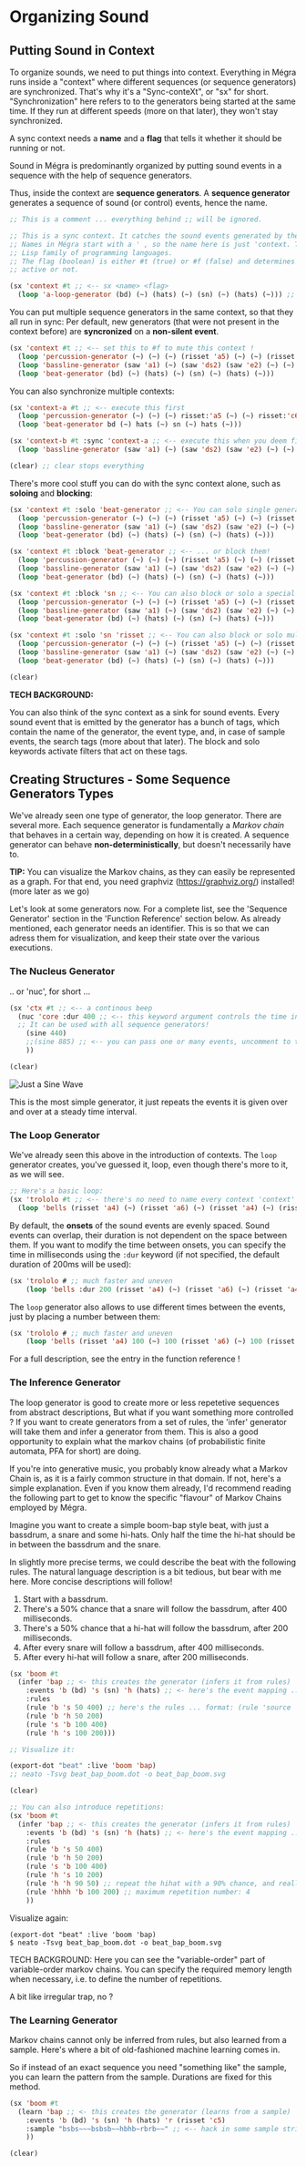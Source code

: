 # Organizing Sound

## Putting Sound in Context

To organize sounds, we need to put things into context. Everything in Mégra runs inside a "context" where different sequences (or sequence generators) are synchronized. 
That's why it's a "Sync-conteXt", or "sx" for short. "Synchronization" here refers to to the generators being started at the same time. 
If they run at different speeds (more on that later), they won't stay synchronized.

A sync context needs a **name** and a **flag** that tells it whether it should be running or not. 

Sound in Mégra is predominantly organized by putting sound events in a sequence with the help of sequence generators.

Thus, inside the context are **sequence generators**. A **sequence generator** generates a sequence of sound (or control) events, hence the name.

```lisp
;; This is a comment ... everything behind ;; will be ignored.

;; This is a sync context. It catches the sound events generated by the sequence generators.
;; Names in Mégra start with a ' , so the name here is just 'context. This is inherited from 
;; Lisp family of programming languages.
;; The flag (boolean) is either #t (true) or #f (false) and determines whether the context 
;; active or not.

(sx 'context #t ;; <-- sx <name> <flag>
  (loop 'a-loop-generator (bd) (~) (hats) (~) (sn) (~) (hats) (~))) ;; <-- this generates a sequence of event
```

You can put multiple sequence generators in the same context, so that they all run in sync:
Per default, new generators (that were not present in the context before) are **syncronized**
on a **non-silent event**.

```lisp
(sx 'context #t ;; <-- set this to #f to mute this context !
  (loop 'percussion-generator (~) (~) (~) (risset 'a5) (~) (~) (risset 'c6) (~))
  (loop 'bassline-generator (saw 'a1) (~) (saw 'ds2) (saw 'e2) (~) (~) (saw 'c3) (~))
  (loop 'beat-generator (bd) (~) (hats) (~) (sn) (~) (hats) (~))) 
```

You can also synchronize multiple contexts:

```lisp
(sx 'context-a #t ;; <-- execute this first
  (loop 'percussion-generator (~) (~) (~) risset:'a5 (~) (~) risset:'c6 (~))
  (loop 'beat-generator bd (~) hats (~) sn (~) hats (~)))

(sx 'context-b #t :sync 'context-a ;; <-- execute this when you deem fit 
  (loop 'bassline-generator (saw 'a1) (~) (saw 'ds2) (saw 'e2) (~) (~) (saw 'c3) (~)))

(clear) ;; clear stops everything
```

There's more cool stuff you can do with the sync context alone, such as 
**soloing** and **blocking**:

```lisp
(sx 'context #t :solo 'beat-generator ;; <-- You can solo single generators ...
  (loop 'percussion-generator (~) (~) (~) (risset 'a5) (~) (~) (risset 'c6) (~))
  (loop 'bassline-generator (saw 'a1) (~) (saw 'ds2) (saw 'e2) (~) (~) (saw 'c3) (~))
  (loop 'beat-generator (bd) (~) (hats) (~) (sn) (~) (hats) (~)))

(sx 'context #t :block 'beat-generator ;; <-- ... or block them!
  (loop 'percussion-generator (~) (~) (~) (risset 'a5) (~) (~) (risset 'c6) (~))
  (loop 'bassline-generator (saw 'a1) (~) (saw 'ds2) (saw 'e2) (~) (~) (saw 'c3) (~))
  (loop 'beat-generator (bd) (~) (hats) (~) (sn) (~) (hats) (~)))

(sx 'context #t :block 'sn ;; <-- You can also block or solo a special event types.
  (loop 'percussion-generator (~) (~) (~) (risset 'a5) (~) (~) (risset 'c6) (~))
  (loop 'bassline-generator (saw 'a1) (~) (saw 'ds2) (saw 'e2) (~) (~) (saw 'c3) (~))
  (loop 'beat-generator (bd) (~) (hats) (~) (sn) (~) (hats) (~)))

(sx 'context #t :solo 'sn 'risset ;; <-- You can also block or solo multiple tags.
  (loop 'percussion-generator (~) (~) (~) (risset 'a5) (~) (~) (risset 'c6) (~))
  (loop 'bassline-generator (saw 'a1) (~) (saw 'ds2) (saw 'e2) (~) (~) saw:'c3 (~))
  (loop 'beat-generator (bd) (~) (hats) (~) (sn) (~) (hats) (~)))

(clear)
```

**TECH BACKGROUND:**

You can also think of the sync context as a sink for sound events. Every sound event
that is emitted by the generator has a bunch of tags, which contain the name of the 
generator, the event type, and, in case of sample events, the search tags (more about that later). 
The block and solo keywords activate filters that act on these tags.

## Creating Structures - Some Sequence Generators Types

We've already seen one type of generator, the loop generator. There are several more.
Each sequence generator is fundamentally a *Markov chain* that behaves in a certain way,
depending on how it is created. A sequence generator can behave **non-deterministically**, but
doesn't necessarily have to.

**TIP:**
You can visualize the Markov chains, as they can easily be represented as a graph.
For that end, you need graphviz (https://graphviz.org/) installed! (more later as we go)

Let's look at some generators now. For a complete list, see the 'Sequence Generator' section
in the 'Function Reference' section below. As already mentioned, each generator needs an identifier.
This is so that we can adress them for visualization, and keep their state over the various executions.

### The Nucleus Generator

.. or 'nuc', for short ...

```lisp
(sx 'ctx #t ;; <-- a continous beep
  (nuc 'core :dur 400 ;; <-- this keyword argument controls the time interval. 
  ;; It can be used with all sequence generators!
    (sine 440)
    ;;(sine 885) ;; <-- you can pass one or many events, uncomment to try
    ))

(clear)
```

![Just a Sine Wave](../diagrams/nucleus.svg)

This is the most simple generator, it just repeats the events it is given over and over at a steady time interval.

### The Loop Generator

We've already seen this above in the introduction of contexts. The `loop` generator creates, you've guessed it, loop, even though there's more to it, as we will see.

```lisp
;; Here's a basic loop:
(sx 'trololo #t ;; <-- there's no need to name every context 'context' ... you don't use 'password' for all your passwords, do you ?
  (loop 'bells (risset 'a4) (~) (risset 'a6) (~) (risset 'a4) (~) (risset 'c5) (risset 'e5)))
```

By default, the **onsets** of the sound events are evenly spaced. Sound events can overlap, their duration is not dependent on the space between them.
If you want to modify the time between onsets, you can specify the time in milliseconds using the `:dur` keyword (if not specified, the default duration
of 200ms will be used):

```lisp
(sx 'trololo # ;; much faster and uneven
	(loop 'bells :dur 200 (risset 'a4) (~) (risset 'a6) (~) (risset 'a4) (~) (risset 'c5) (risset 'e5)))
```

The `loop` generator also allows to use different times between the events, just by placing a number between them:

```lisp
(sx 'trololo # ;; much faster and uneven
	(loop 'bells (risset 'a4) 100 (~) 100 (risset 'a6) (~) 100 (risset 'a4) (~) 300 (risset 'c5) 100 (risset 'e5)))
```

For a full description, see the entry in the function reference !

### The Inference Generator

The loop generator is good to create more or less repetetive sequences from abstract descriptions,
But what if you want something more controlled ? If you want to create generators from a set of rules, the 'infer' 
generator will take them and infer a generator from them. This is also a good opportunity to explain what the markov
chains (of probabilistic finite automata, PFA for short) are doing.

If you're into generative music, you probably know already what a Markov Chain is, as it is a fairly common structure 
in that domain. If not, here's a simple explanation. Even if you know them already, I'd recommend reading the following 
part to get to know the specific "flavour" of Markov Chains employed by Mégra.

Imagine you want to create a simple boom-bap style beat, with just a bassdrum, a snare and some hi-hats. Only half the 
time the hi-hat should be in between the bassdrum and the snare.

In slightly more precise terms, we could describe the beat with the following rules. The natural language description 
is a bit tedious, but bear with me here. More concise descriptions will follow!

1. Start with a bassdrum.
2. There's a 50% chance that a snare will follow the bassdrum, after 400 milliseconds.
3. There's a 50% chance that a hi-hat will follow the bassdrum, after 200 milliseconds.
4. After every snare will follow a bassdrum, after 400 milliseconds.
5. After every hi-hat will follow a snare, after 200 milliseconds.

```lisp
(sx 'boom #t 
  (infer 'bap ;; <- this creates the generator (infers it from rules)
    :events 'b (bd) 's (sn) 'h (hats) ;; <- here's the event mapping ... pretty prosaic ...
    :rules 
    (rule 'b 's 50 400) ;; here's the rules ... format: (rule 'source 'target probability duration)
    (rule 'b 'h 50 200) 
    (rule 's 'b 100 400) 
    (rule 'h 's 100 200)))

;; Visualize it:

(export-dot "beat" :live 'boom 'bap)
;; neato -Tsvg beat_bap_boom.dot -o beat_bap_boom.svg

(clear)

;; You can also introduce repetitions:
(sx 'boom #t 
  (infer 'bap ;; <- this creates the generator (infers it from rules)
    :events 'b (bd) 's (sn) 'h (hats) ;; <- here's the event mapping ... pretty prosaic ...
    :rules 
    (rule 'b 's 50 400)
    (rule 'b 'h 50 200) 
    (rule 's 'b 100 400) 
    (rule 'h 's 10 200)
    (rule 'h 'h 90 50) ;; repeat the hihat with a 90% chance, and really quickly
    (rule 'hhhh 'b 100 200) ;; maximum repetition number: 4
    ))
```

Visualize again: 
```
(export-dot "beat" :live 'boom 'bap)
$ neato -Tsvg beat_bap_boom.dot -o beat_bap_boom.svg
```

TECH BACKGROUND:
Here you can see the "variable-order" part of variable-order markov chains. You can specify the
required memory length when necessary, i.e. to define the number of repetitions. 

A bit like irregular trap, no ?

### The Learning Generator

Markov chains cannot only be inferred from rules, but also learned from a sample. Here's where
a bit of old-fashioned machine learning comes in. 

So if instead of an exact sequence you need "something like" the sample, you can learn the pattern
from the sample. Durations are fixed for this method.

```lisp
(sx 'boom #t 
  (learn 'bap ;; <- this creates the generator (learns from a sample)
    :events 'b (bd) 's (sn) 'h (hats) 'r (risset 'c5)
    :sample "bsbs~~~bsbsb~~hbhb~rbrb~~" ;; <-- hack in some sample string .. '~' stands for silence
    ))

(clear)
```
